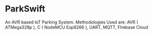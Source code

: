 # ParkSwift
An AVR based IoT Parking System. Methodologies Used are: AVR ( ATMega328p ), C ( NodeMCU Esp8266 ), UART, MQTT, FIrebase Cloud 
